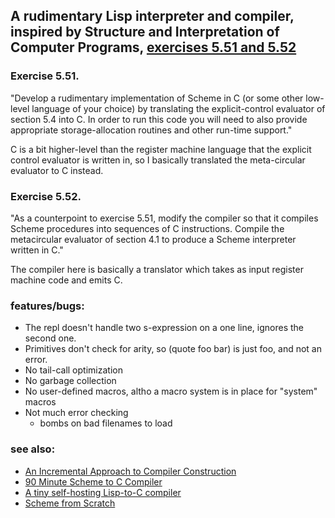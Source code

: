 ## A rudimentary Lisp interpreter and compiler, inspired by Structure and Interpretation of Computer Programs, [exercises 5.51 and 5.52](http://mitpress.mit.edu/sicp/full-text/book/book-Z-H-35.html#%_thm_5.51)

### Exercise 5.51.

"Develop a rudimentary implementation of Scheme in C (or some other
low-level language of your choice) by translating the explicit-control
evaluator of section 5.4 into C. In order to run this code you will
need to also provide appropriate storage-allocation routines and other
run-time support."

C is a bit higher-level than the register machine language that the
explicit control evaluator is written in, so I basically translated
the meta-circular evaluator to C instead.

### Exercise 5.52.

"As a counterpoint to exercise 5.51, modify the compiler so that it
compiles Scheme procedures into sequences of C instructions. Compile
the metacircular evaluator of section 4.1 to produce a Scheme
interpreter written in C."

The compiler here is basically a translator which takes as input
register machine code and emits C.

### features/bugs:

* The repl doesn't handle two s-expression on a one line, ignores the second one.
* Primitives don't check for arity, so (quote foo bar) is just foo, and not an error.
* No tail-call optimization
* No garbage collection
* No user-defined macros, altho a macro system is in place for "system" macros
* Not much error checking
    * bombs on bad filenames to load

### see also:

* [An Incremental Approach to Compiler Construction](http://scheme2006.cs.uchicago.edu/11-ghuloum.pdf)
* [90 Minute Scheme to C Compiler](http://www.iro.umontreal.ca/~boucherd/mslug/meetings/20041020/minutes-en.html)
* [A tiny self-hosting Lisp-to-C compiler](https://github.com/darius/ichbins)
* [Scheme from Scratch](http://michaux.ca/articles/scheme-from-scratch-introduction)

